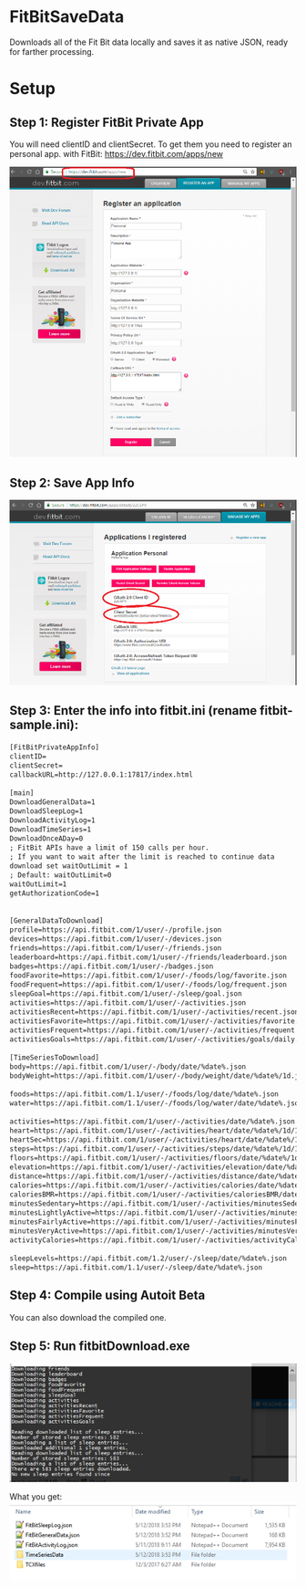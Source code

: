 # FitBitSaveData

Downloads all of the Fit Bit data locally and saves it as native JSON, ready for farther processing.

# Setup

## Step 1: Register FitBit Private App

You will need clientID and clientSecret. To get them you need to register an personal app. with FitBit: https://dev.fitbit.com/apps/new

![App Info](./pics/Step1-registerPersonalPrivateApp.png)

## Step 2: Save App Info
![App Info](./pics/Step2-SaveApplicationInfo.png)


## Step 3: Enter the info into fitbit.ini (rename fitbit-sample.ini):
```
[FitBitPrivateAppInfo]  
clientID=  
clientSecret=  
callbackURL=http://127.0.0.1:17817/index.html

[main]
DownloadGeneralData=1
DownloadSleepLog=1
DownloadActivityLog=1
DownloadTimeSeries=1
DownloadOnceADay=0
; FitBit APIs have a limit of 150 calls per hour.
; If you want to wait after the limit is reached to continue data download set waitOutLimit = 1
; Default: waitOutLimit=0
waitOutLimit=1
getAuthorizationCode=1


[GeneralDataToDownload]
profile=https://api.fitbit.com/1/user/-/profile.json
devices=https://api.fitbit.com/1/user/-/devices.json
friends=https://api.fitbit.com/1/user/-/friends.json
leaderboard=https://api.fitbit.com/1/user/-/friends/leaderboard.json
badges=https://api.fitbit.com/1/user/-/badges.json
foodFavorite=https://api.fitbit.com/1/user/-/foods/log/favorite.json
foodFrequent=https://api.fitbit.com/1/user/-/foods/log/frequent.json
sleepGoal=https://api.fitbit.com/1/user/-/sleep/goal.json
activities=https://api.fitbit.com/1/user/-/activities.json
activitiesRecent=https://api.fitbit.com/1/user/-/activities/recent.json
activitiesFavorite=https://api.fitbit.com/1/user/-/activities/favorite.json
activitiesFrequent=https://api.fitbit.com/1/user/-/activities/frequent.json
activitiesGoals=https://api.fitbit.com/1/user/-/activities/goals/daily.json

[TimeSeriesToDownload]
body=https://api.fitbit.com/1/user/-/body/date/%date%.json
bodyWeight=https://api.fitbit.com/1/user/-/body/weight/date/%date%/1d.json

foods=https://api.fitbit.com/1.1/user/-/foods/log/date/%date%.json
water=https://api.fitbit.com/1.1/user/-/foods/log/water/date/%date%.json

activities=https://api.fitbit.com/1/user/-/activities/date/%date%.json
heart=https://api.fitbit.com/1/user/-/activities/heart/date/%date%/1d/1min.json
heartSec=https://api.fitbit.com/1/user/-/activities/heart/date/%date%/1d/1sec.json
steps=https://api.fitbit.com/1/user/-/activities/steps/date/%date%/1d/1min.json
floors=https://api.fitbit.com/1/user/-/activities/floors/date/%date%/1d/1min.json
elevation=https://api.fitbit.com/1/user/-/activities/elevation/date/%date%/1d/1min.json
distance=https://api.fitbit.com/1/user/-/activities/distance/date/%date%/1d/1min.json
calories=https://api.fitbit.com/1/user/-/activities/calories/date/%date%/1d/1min.json
caloriesBMR=https://api.fitbit.com/1/user/-/activities/caloriesBMR/date/%date%/1d/1min.json
minutesSedentary=https://api.fitbit.com/1/user/-/activities/minutesSedentary/date/%date%/1d/1min.json
minutesLightlyActive=https://api.fitbit.com/1/user/-/activities/minutesLightlyActive/date/%date%/1d/1min.json
minutesFairlyActive=https://api.fitbit.com/1/user/-/activities/minutesFairlyActive/date/%date%/1d/1min.json
minutesVeryActive=https://api.fitbit.com/1/user/-/activities/minutesVeryActive/date/%date%/1d/1min.json
activityCalories=https://api.fitbit.com/1/user/-/activities/activityCalories/date/%date%/1d/1min.json

sleepLevels=https://api.fitbit.com/1.2/user/-/sleep/date/%date%.json
sleep=https://api.fitbit.com/1.1/user/-/sleep/date/%date%.json
```

## Step 4: Compile using Autoit Beta

You can also download the compiled one.

## Step 5: Run fitbitDownload.exe

![](./pics/cmd.png)

What you get:  
![](./pics/JSONs.png)